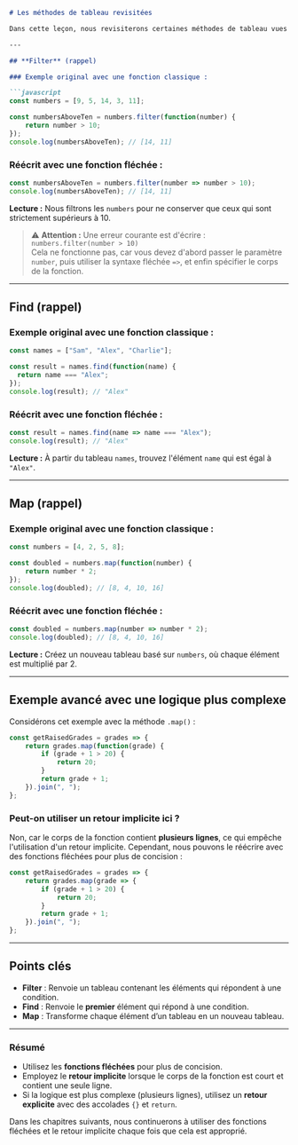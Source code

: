 ```markdown
# Les méthodes de tableau revisitées

Dans cette leçon, nous revisiterons certaines méthodes de tableau vues précédemment et les réécrirons en utilisant des **fonctions fléchées** et, lorsque possible, le **retour implicite**. Nous examinerons les exemples originaux, puis leurs versions améliorées.

---

## **Filter** (rappel)

### Exemple original avec une fonction classique :

```javascript
const numbers = [9, 5, 14, 3, 11];

const numbersAboveTen = numbers.filter(function(number) {
    return number > 10;
});
console.log(numbersAboveTen); // [14, 11]
```

### Réécrit avec une fonction fléchée :

```javascript
const numbersAboveTen = numbers.filter(number => number > 10);
console.log(numbersAboveTen); // [14, 11]
```

**Lecture :** Nous filtrons les `numbers` pour ne conserver que ceux qui sont strictement supérieurs à 10.

> ⚠️ **Attention :** Une erreur courante est d'écrire :  
> `numbers.filter(number > 10)`  
> Cela ne fonctionne pas, car vous devez d'abord passer le paramètre `number`, puis utiliser la syntaxe fléchée `=>`, et enfin spécifier le corps de la fonction.

---

## **Find** (rappel)

### Exemple original avec une fonction classique :

```javascript
const names = ["Sam", "Alex", "Charlie"];

const result = names.find(function(name) {
  return name === "Alex";
});
console.log(result); // "Alex"
```

### Réécrit avec une fonction fléchée :

```javascript
const result = names.find(name => name === "Alex");
console.log(result); // "Alex"
```

**Lecture :** À partir du tableau `names`, trouvez l'élément `name` qui est égal à `"Alex"`.

---

## **Map** (rappel)

### Exemple original avec une fonction classique :

```javascript
const numbers = [4, 2, 5, 8];

const doubled = numbers.map(function(number) {
    return number * 2;
});
console.log(doubled); // [8, 4, 10, 16]
```

### Réécrit avec une fonction fléchée :

```javascript
const doubled = numbers.map(number => number * 2);
console.log(doubled); // [8, 4, 10, 16]
```

**Lecture :** Créez un nouveau tableau basé sur `numbers`, où chaque élément est multiplié par 2.

---

## Exemple avancé avec une logique plus complexe

Considérons cet exemple avec la méthode `.map()` :

```javascript
const getRaisedGrades = grades => {
    return grades.map(function(grade) {
        if (grade + 1 > 20) {
            return 20;
        }
        return grade + 1;
    }).join(", ");
};
```

### Peut-on utiliser un retour implicite ici ?

Non, car le corps de la fonction contient **plusieurs lignes**, ce qui empêche l'utilisation d'un retour implicite. Cependant, nous pouvons le réécrire avec des fonctions fléchées pour plus de concision :

```javascript
const getRaisedGrades = grades => {
    return grades.map(grade => {
        if (grade + 1 > 20) {
            return 20;
        }
        return grade + 1;
    }).join(", ");
};
```

---

## Points clés

- **Filter** : Renvoie un tableau contenant les éléments qui répondent à une condition.
- **Find** : Renvoie le **premier** élément qui répond à une condition.
- **Map** : Transforme chaque élément d’un tableau en un nouveau tableau.

---

### Résumé

- Utilisez les **fonctions fléchées** pour plus de concision.
- Employez le **retour implicite** lorsque le corps de la fonction est court et contient une seule ligne.
- Si la logique est plus complexe (plusieurs lignes), utilisez un **retour explicite** avec des accolades `{}` et `return`.

Dans les chapitres suivants, nous continuerons à utiliser des fonctions fléchées et le retour implicite chaque fois que cela est approprié.
```
